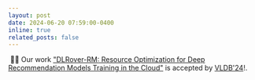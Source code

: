 ```yaml
---
layout: post
date: 2024-06-20 07:59:00-0400
inline: true
related_posts: false
---
```


&nbsp;🎉🎉 Our work ["DLRover-RM: Resource Optimization for Deep Recommendation Models Training in the Cloud"](https://www.vldb.org/pvldb/vol17/p4130-tang.pdf) is accepted by [VLDB'24](https://vldb.org/2024/?call-for-industrial-track)!.
